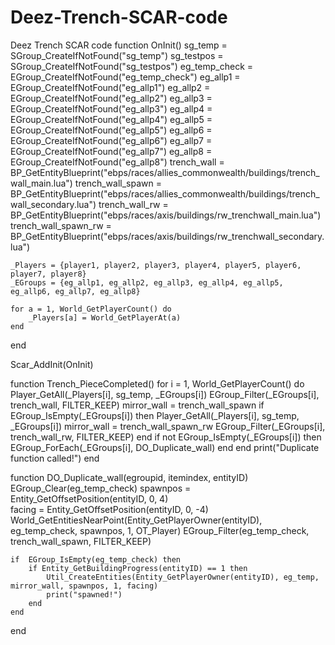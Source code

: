 # Deez-Trench-SCAR-code
Deez Trench SCAR code
function OnInit()
	sg_temp = SGroup_CreateIfNotFound("sg_temp")
	sg_testpos = SGroup_CreateIfNotFound("sg_testpos")
	eg_temp_check = EGroup_CreateIfNotFound("eg_temp_check")
	eg_allp1 = EGroup_CreateIfNotFound("eg_allp1")
	eg_allp2 = EGroup_CreateIfNotFound("eg_allp2")
	eg_allp3 = EGroup_CreateIfNotFound("eg_allp3")
	eg_allp4 = EGroup_CreateIfNotFound("eg_allp4")
	eg_allp5 = EGroup_CreateIfNotFound("eg_allp5")
	eg_allp6 = EGroup_CreateIfNotFound("eg_allp6")
	eg_allp7 = EGroup_CreateIfNotFound("eg_allp7")
	eg_allp8 = EGroup_CreateIfNotFound("eg_allp8")
	trench_wall = BP_GetEntityBlueprint("ebps/races/allies_commonwealth/buildings/trench_wall_main.lua")
	trench_wall_spawn = BP_GetEntityBlueprint("ebps/races/allies_commonwealth/buildings/trench_wall_secondary.lua")
	trench_wall_rw = BP_GetEntityBlueprint("ebps/races/axis/buildings/rw_trenchwall_main.lua")
	trench_wall_spawn_rw = BP_GetEntityBlueprint("ebps/races/axis/buildings/rw_trenchwall_secondary.lua")
	
	_Players = {player1, player2, player3, player4, player5, player6, player7, player8}
	_EGroups = {eg_allp1, eg_allp2, eg_allp3, eg_allp4, eg_allp5, eg_allp6, eg_allp7, eg_allp8}
	
	for a = 1, World_GetPlayerCount() do
		_Players[a] = World_GetPlayerAt(a)
	end	
end

Scar_AddInit(OnInit)

function Trench_PieceCompleted()
	for i = 1, World_GetPlayerCount() do
		Player_GetAll(_Players[i], sg_temp, _EGroups[i])
		EGroup_Filter(_EGroups[i], trench_wall, FILTER_KEEP)
		mirror_wall = trench_wall_spawn
		if EGroup_IsEmpty(_EGroups[i]) then
			Player_GetAll(_Players[i], sg_temp, _EGroups[i])
			mirror_wall = trench_wall_spawn_rw
			EGroup_Filter(_EGroups[i], trench_wall_rw, FILTER_KEEP)
		end
		if not EGroup_IsEmpty(_EGroups[i]) then
			EGroup_ForEach(_EGroups[i], DO_Duplicate_wall)
		end
	end
	print("Duplicate function called!")
end

function DO_Duplicate_wall(egroupid, itemindex, entityID)
	EGroup_Clear(eg_temp_check)	
	spawnpos = Entity_GetOffsetPosition(entityID, 0, 4)			
	facing = Entity_GetOffsetPosition(entityID, 0, -4)
	World_GetEntitiesNearPoint(Entity_GetPlayerOwner(entityID), eg_temp_check, spawnpos, 1, OT_Player)
	EGroup_Filter(eg_temp_check, trench_wall_spawn, FILTER_KEEP)
	
	if  EGroup_IsEmpty(eg_temp_check) then
		if Entity_GetBuildingProgress(entityID) == 1 then	
			Util_CreateEntities(Entity_GetPlayerOwner(entityID), eg_temp, mirror_wall, spawnpos, 1, facing)
			print("spawned!")
		end		
	end
end
